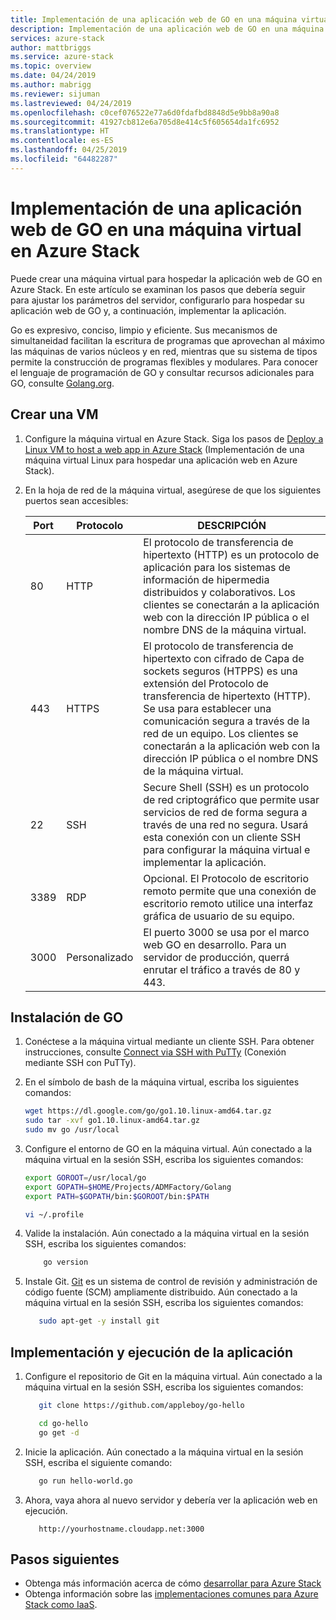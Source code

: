 ```yaml
---
title: Implementación de una aplicación web de GO en una máquina virtual en Azure Stack | Microsoft Docs
description: Implementación de una aplicación web de GO en una máquina virtual en Azure Stack
services: azure-stack
author: mattbriggs
ms.service: azure-stack
ms.topic: overview
ms.date: 04/24/2019
ms.author: mabrigg
ms.reviewer: sijuman
ms.lastreviewed: 04/24/2019
ms.openlocfilehash: c0cef076522e77a6d0fdafbd8848d5e9bb8a90a8
ms.sourcegitcommit: 41927cb812e6a705d8e414c5f605654da1fc6952
ms.translationtype: HT
ms.contentlocale: es-ES
ms.lasthandoff: 04/25/2019
ms.locfileid: "64482287"
---
```

# <a name="how-to-deploy-a-go-web-app-to-a-vm-in-azure-stack"></a>Implementación de una aplicación web de GO en una máquina virtual en Azure Stack

Puede crear una máquina virtual para hospedar la aplicación web de GO en Azure Stack. En este artículo se examinan los pasos que debería seguir para ajustar los parámetros del servidor, configurarlo para hospedar su aplicación web de GO y, a continuación, implementar la aplicación.

Go es expresivo, conciso, limpio y eficiente. Sus mecanismos de simultaneidad facilitan la escritura de programas que aprovechan al máximo las máquinas de varios núcleos y en red, mientras que su sistema de tipos permite la construcción de programas flexibles y modulares. Para conocer el lenguaje de programación de GO y consultar recursos adicionales para GO, consulte [Golang.org](https://golang.org).

## <a name="create-a-vm"></a>Crear una VM

1. Configure la máquina virtual en Azure Stack. Siga los pasos de [Deploy a Linux VM to host a web app in Azure Stack](azure-stack-dev-start-howto-deploy-linux.md) (Implementación de una máquina virtual Linux para hospedar una aplicación web en Azure Stack).

2. En la hoja de red de la máquina virtual, asegúrese de que los siguientes puertos sean accesibles:

    | Port | Protocolo | DESCRIPCIÓN |
    | --- | --- | --- |
    | 80 | HTTP | El protocolo de transferencia de hipertexto (HTTP) es un protocolo de aplicación para los sistemas de información de hipermedia distribuidos y colaborativos. Los clientes se conectarán a la aplicación web con la dirección IP pública o el nombre DNS de la máquina virtual. |
    | 443 | HTTPS | El protocolo de transferencia de hipertexto con cifrado de Capa de sockets seguros (HTPPS) es una extensión del Protocolo de transferencia de hipertexto (HTTP). Se usa para establecer una comunicación segura a través de la red de un equipo. Los clientes se conectarán a la aplicación web con la dirección IP pública o el nombre DNS de la máquina virtual. |
    | 22 | SSH | Secure Shell (SSH) es un protocolo de red criptográfico que permite usar servicios de red de forma segura a través de una red no segura. Usará esta conexión con un cliente SSH para configurar la máquina virtual e implementar la aplicación. |
    | 3389 | RDP | Opcional. El Protocolo de escritorio remoto permite que una conexión de escritorio remoto utilice una interfaz gráfica de usuario de su equipo.   |
    | 3000 | Personalizado | El puerto 3000 se usa por el marco web GO en desarrollo. Para un servidor de producción, querrá enrutar el tráfico a través de 80 y 443. |

## <a name="install-go"></a>Instalación de GO

1. Conéctese a la máquina virtual mediante un cliente SSH. Para obtener instrucciones, consulte [Connect via SSH with PuTTy](azure-stack-dev-start-howto-ssh-public-key.md#connect-via-ssh-with-putty) (Conexión mediante SSH con PuTTy).
1. En el símbolo de bash de la máquina virtual, escriba los siguientes comandos:

    ```bash  
    wget https://dl.google.com/go/go1.10.linux-amd64.tar.gz
    sudo tar -xvf go1.10.linux-amd64.tar.gz
    sudo mv go /usr/local
    ```

2. Configure el entorno de GO en la máquina virtual. Aún conectado a la máquina virtual en la sesión SSH, escriba los siguientes comandos:

    ```bash  
    export GOROOT=/usr/local/go
    export GOPATH=$HOME/Projects/ADMFactory/Golang
    export PATH=$GOPATH/bin:$GOROOT/bin:$PATH

    vi ~/.profile
    ```

3. Valide la instalación. Aún conectado a la máquina virtual en la sesión SSH, escriba los siguientes comandos:

    ```bash  
        go version
    ```

3. Instale Git. [Git](https://git-scm.com) es un sistema de control de revisión y administración de código fuente (SCM) ampliamente distribuido. Aún conectado a la máquina virtual en la sesión SSH, escriba los siguientes comandos:

    ```bash  
       sudo apt-get -y install git
    ```

## <a name="deploy-and-run-the-app"></a>Implementación y ejecución de la aplicación

1. Configure el repositorio de Git en la máquina virtual. Aún conectado a la máquina virtual en la sesión SSH, escriba los siguientes comandos:

    ```bash  
       git clone https://github.com/appleboy/go-hello
    
       cd go-hello
       go get -d
    ```

2. Inicie la aplicación. Aún conectado a la máquina virtual en la sesión SSH, escriba el siguiente comando:

    ```bash  
       go run hello-world.go
    ```

3.  Ahora, vaya ahora al nuevo servidor y debería ver la aplicación web en ejecución.

    ```HTTP  
       http://yourhostname.cloudapp.net:3000
    ```

## <a name="next-steps"></a>Pasos siguientes

- Obtenga más información acerca de cómo [desarrollar para Azure Stack](azure-stack-dev-start.md)
- Obtenga información sobre las [implementaciones comunes para Azure Stack como IaaS](azure-stack-dev-start-deploy-app.md).